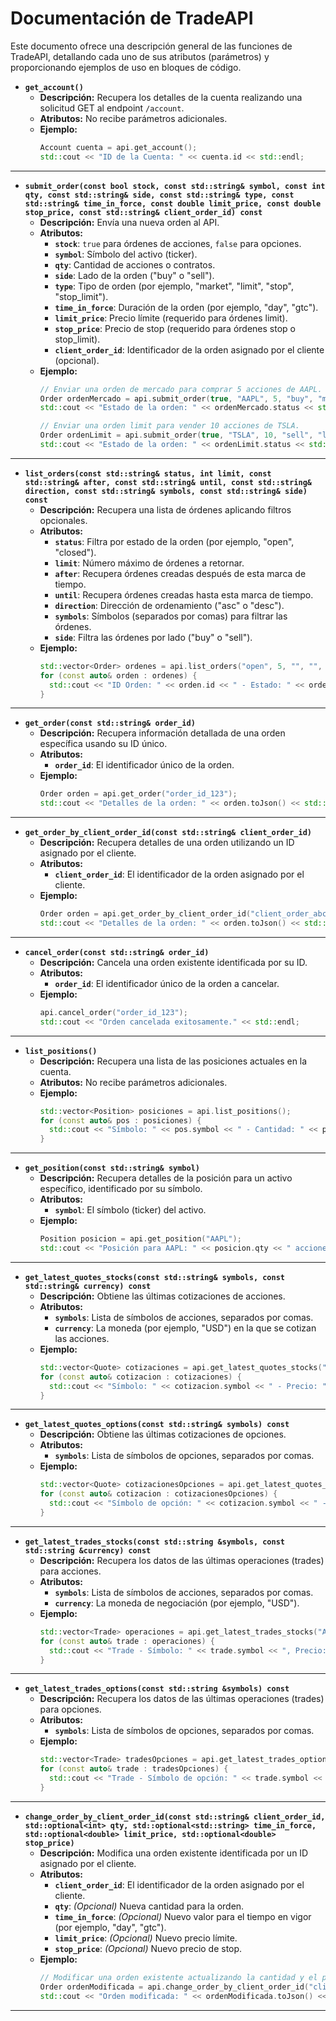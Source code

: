 # Documentación de TradeAPI

Este documento ofrece una descripción general de las funciones de TradeAPI, detallando cada uno de sus atributos (parámetros) y proporcionando ejemplos de uso en bloques de código.

- **`get_account()`**
  - **Descripción:** Recupera los detalles de la cuenta realizando una solicitud GET al endpoint `/account`.
  - **Atributos:** No recibe parámetros adicionales.
  - **Ejemplo:**
    ```cpp
    Account cuenta = api.get_account();
    std::cout << "ID de la Cuenta: " << cuenta.id << std::endl;
    ```

---

- **`submit_order(const bool stock, const std::string& symbol, const int qty, const std::string& side, const std::string& type, const std::string& time_in_force, const double limit_price, const double stop_price, const std::string& client_order_id) const`**
  - **Descripción:** Envía una nueva orden al API.
  - **Atributos:**
    - **`stock`**: `true` para órdenes de acciones, `false` para opciones.
    - **`symbol`**: Símbolo del activo (ticker).
    - **`qty`**: Cantidad de acciones o contratos.
    - **`side`**: Lado de la orden ("buy" o "sell").
    - **`type`**: Tipo de orden (por ejemplo, "market", "limit", "stop", "stop_limit").
    - **`time_in_force`**: Duración de la orden (por ejemplo, "day", "gtc").
    - **`limit_price`**: Precio límite (requerido para órdenes limit).
    - **`stop_price`**: Precio de stop (requerido para órdenes stop o stop_limit).
    - **`client_order_id`**: Identificador de la orden asignado por el cliente (opcional).
  - **Ejemplo:**
    ```cpp
    // Enviar una orden de mercado para comprar 5 acciones de AAPL.
    Order ordenMercado = api.submit_order(true, "AAPL", 5, "buy", "market", "day", 0.0, 0.0, "orden001");
    std::cout << "Estado de la orden: " << ordenMercado.status << std::endl;

    // Enviar una orden limit para vender 10 acciones de TSLA.
    Order ordenLimit = api.submit_order(true, "TSLA", 10, "sell", "limit", "day", 750.50, 0.0, "orden002");
    std::cout << "Estado de la orden: " << ordenLimit.status << std::endl;
    ```

---

- **`list_orders(const std::string& status, int limit, const std::string& after, const std::string& until, const std::string& direction, const std::string& symbols, const std::string& side) const`**
  - **Descripción:** Recupera una lista de órdenes aplicando filtros opcionales.
  - **Atributos:**
    - **`status`**: Filtra por estado de la orden (por ejemplo, "open", "closed").
    - **`limit`**: Número máximo de órdenes a retornar.
    - **`after`**: Recupera órdenes creadas después de esta marca de tiempo.
    - **`until`**: Recupera órdenes creadas hasta esta marca de tiempo.
    - **`direction`**: Dirección de ordenamiento ("asc" o "desc").
    - **`symbols`**: Símbolos (separados por comas) para filtrar las órdenes.
    - **`side`**: Filtra las órdenes por lado ("buy" o "sell").
  - **Ejemplo:**
    ```cpp
    std::vector<Order> ordenes = api.list_orders("open", 5, "", "", "desc", "AAPL,TSLA", "");
    for (const auto& orden : ordenes) {
      std::cout << "ID Orden: " << orden.id << " - Estado: " << orden.status << std::endl;
    }
    ```

---

- **`get_order(const std::string& order_id)`**
  - **Descripción:** Recupera información detallada de una orden específica usando su ID único.
  - **Atributos:**
    - **`order_id`**: El identificador único de la orden.
  - **Ejemplo:**
    ```cpp
    Order orden = api.get_order("order_id_123");
    std::cout << "Detalles de la orden: " << orden.toJson() << std::endl;
    ```

---

- **`get_order_by_client_order_id(const std::string& client_order_id)`**
  - **Descripción:** Recupera detalles de una orden utilizando un ID asignado por el cliente.
  - **Atributos:**
    - **`client_order_id`**: El identificador de la orden asignado por el cliente.
  - **Ejemplo:**
    ```cpp
    Order orden = api.get_order_by_client_order_id("client_order_abc");
    std::cout << "Detalles de la orden: " << orden.toJson() << std::endl;
    ```

---

- **`cancel_order(const std::string& order_id)`**
  - **Descripción:** Cancela una orden existente identificada por su ID.
  - **Atributos:**
    - **`order_id`**: El identificador único de la orden a cancelar.
  - **Ejemplo:**
    ```cpp
    api.cancel_order("order_id_123");
    std::cout << "Orden cancelada exitosamente." << std::endl;
    ```

---

- **`list_positions()`**
  - **Descripción:** Recupera una lista de las posiciones actuales en la cuenta.
  - **Atributos:** No recibe parámetros adicionales.
  - **Ejemplo:**
    ```cpp
    std::vector<Position> posiciones = api.list_positions();
    for (const auto& pos : posiciones) {
      std::cout << "Símbolo: " << pos.symbol << " - Cantidad: " << pos.qty << std::endl;
    }
    ```

---

- **`get_position(const std::string& symbol)`**
  - **Descripción:** Recupera detalles de la posición para un activo específico, identificado por su símbolo.
  - **Atributos:**
    - **`symbol`**: El símbolo (ticker) del activo.
  - **Ejemplo:**
    ```cpp
    Position posicion = api.get_position("AAPL");
    std::cout << "Posición para AAPL: " << posicion.qty << " acciones." << std::endl;
    ```

---

- **`get_latest_quotes_stocks(const std::string& symbols, const std::string& currency) const`**
  - **Descripción:** Obtiene las últimas cotizaciones de acciones.
  - **Atributos:**
    - **`symbols`**: Lista de símbolos de acciones, separados por comas.
    - **`currency`**: La moneda (por ejemplo, "USD") en la que se cotizan las acciones.
  - **Ejemplo:**
    ```cpp
    std::vector<Quote> cotizaciones = api.get_latest_quotes_stocks("AAPL,TSLA", "USD");
    for (const auto& cotizacion : cotizaciones) {
      std::cout << "Símbolo: " << cotizacion.symbol << " - Precio: " << cotizacion.price << std::endl;
    }
    ```

---

- **`get_latest_quotes_options(const std::string& symbols) const`**
  - **Descripción:** Obtiene las últimas cotizaciones de opciones.
  - **Atributos:**
    - **`symbols`**: Lista de símbolos de opciones, separados por comas.
  - **Ejemplo:**
    ```cpp
    std::vector<Quote> cotizacionesOpciones = api.get_latest_quotes_options("AAPL_OPT,TSLA_OPT");
    for (const auto& cotizacion : cotizacionesOpciones) {
      std::cout << "Símbolo de opción: " << cotizacion.symbol << " - Precio: " << cotizacion.price << std::endl;
    }
    ```

---

- **`get_latest_trades_stocks(const std::string &symbols, const std::string &currency) const`**
  - **Descripción:** Recupera los datos de las últimas operaciones (trades) para acciones.
  - **Atributos:**
    - **`symbols`**: Lista de símbolos de acciones, separados por comas.
    - **`currency`**: La moneda de negociación (por ejemplo, "USD").
  - **Ejemplo:**
    ```cpp
    std::vector<Trade> operaciones = api.get_latest_trades_stocks("AAPL,TSLA", "USD");
    for (const auto& trade : operaciones) {
      std::cout << "Trade - Símbolo: " << trade.symbol << ", Precio: " << trade.price << std::endl;
    }
    ```

---

- **`get_latest_trades_options(const std::string &symbols) const`**
  - **Descripción:** Recupera los datos de las últimas operaciones (trades) para opciones.
  - **Atributos:**
    - **`symbols`**: Lista de símbolos de opciones, separados por comas.
  - **Ejemplo:**
    ```cpp
    std::vector<Trade> tradesOpciones = api.get_latest_trades_options("AAPL_OPT,TSLA_OPT");
    for (const auto& trade : tradesOpciones) {
      std::cout << "Trade - Símbolo de opción: " << trade.symbol << ", Precio: " << trade.price << std::endl;
    }
    ```

---

- **`change_order_by_client_order_id(const std::string& client_order_id, std::optional<int> qty, std::optional<std::string> time_in_force, std::optional<double> limit_price, std::optional<double> stop_price)`**
  - **Descripción:** Modifica una orden existente identificada por un ID asignado por el cliente.
  - **Atributos:**
    - **`client_order_id`**: El identificador de la orden asignado por el cliente.
    - **`qty`**: *(Opcional)* Nueva cantidad para la orden.
    - **`time_in_force`**: *(Opcional)* Nuevo valor para el tiempo en vigor (por ejemplo, "day", "gtc").
    - **`limit_price`**: *(Opcional)* Nuevo precio límite.
    - **`stop_price`**: *(Opcional)* Nuevo precio de stop.
  - **Ejemplo:**
    ```cpp
    // Modificar una orden existente actualizando la cantidad y el precio límite.
    Order ordenModificada = api.change_order_by_client_order_id("client_order_abc", 20, std::nullopt, 150.75, std::nullopt);
    std::cout << "Orden modificada: " << ordenModificada.toJson() << std::endl;
    ```

---


